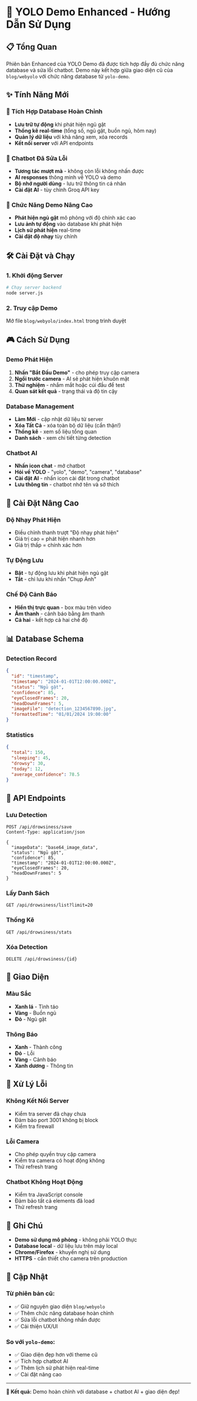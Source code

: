 # 🚀 YOLO Demo Enhanced - Hướng Dẫn Sử Dụng

## 📋 Tổng Quan

Phiên bản Enhanced của YOLO Demo đã được tích hợp đầy đủ chức năng database và sửa lỗi chatbot. Demo này kết hợp giữa giao diện cũ của `blog/webyolo` với chức năng database từ `yolo-demo`.

## ✨ Tính Năng Mới

### 🔄 **Tích Hợp Database Hoàn Chỉnh**
- **Lưu trữ tự động** khi phát hiện ngủ gật
- **Thống kê real-time** (tổng số, ngủ gật, buồn ngủ, hôm nay)
- **Quản lý dữ liệu** với khả năng xem, xóa records
- **Kết nối server** với API endpoints

### 🤖 **Chatbot Đã Sửa Lỗi**
- **Tương tác mượt mà** - không còn lỗi không nhấn được
- **AI responses** thông minh về YOLO và demo
- **Bộ nhớ người dùng** - lưu trữ thông tin cá nhân
- **Cài đặt AI** - tùy chỉnh Groq API key

### 🎯 **Chức Năng Demo Nâng Cao**
- **Phát hiện ngủ gật** mô phỏng với độ chính xác cao
- **Lưu ảnh tự động** vào database khi phát hiện
- **Lịch sử phát hiện** real-time
- **Cài đặt độ nhạy** tùy chỉnh

## 🛠️ Cài Đặt và Chạy

### 1. Khởi động Server
```bash
# Chạy server backend
node server.js
```

### 2. Truy cập Demo
Mở file `blog/webyolo/index.html` trong trình duyệt

## 🎮 Cách Sử Dụng

### **Demo Phát Hiện**
1. **Nhấn "Bắt Đầu Demo"** - cho phép truy cập camera
2. **Ngồi trước camera** - AI sẽ phát hiện khuôn mặt
3. **Thử nghiệm** - nhắm mắt hoặc cúi đầu để test
4. **Quan sát kết quả** - trạng thái và độ tin cậy

### **Database Management**
- **Làm Mới** - cập nhật dữ liệu từ server
- **Xóa Tất Cả** - xóa toàn bộ dữ liệu (cẩn thận!)
- **Thống kê** - xem số liệu tổng quan
- **Danh sách** - xem chi tiết từng detection

### **Chatbot AI**
- **Nhấn icon chat** - mở chatbot
- **Hỏi về YOLO** - "yolo", "demo", "camera", "database"
- **Cài đặt AI** - nhấn icon cài đặt trong chatbot
- **Lưu thông tin** - chatbot nhớ tên và sở thích

## 🔧 Cài Đặt Nâng Cao

### **Độ Nhạy Phát Hiện**
- Điều chỉnh thanh trượt "Độ nhạy phát hiện"
- Giá trị cao = phát hiện nhanh hơn
- Giá trị thấp = chính xác hơn

### **Tự Động Lưu**
- **Bật** - tự động lưu khi phát hiện ngủ gật
- **Tắt** - chỉ lưu khi nhấn "Chụp Ảnh"

### **Chế Độ Cảnh Báo**
- **Hiển thị trực quan** - box màu trên video
- **Âm thanh** - cảnh báo bằng âm thanh
- **Cả hai** - kết hợp cả hai chế độ

## 📊 Database Schema

### **Detection Record**
```json
{
  "id": "timestamp",
  "timestamp": "2024-01-01T12:00:00.000Z",
  "status": "Ngủ gật",
  "confidence": 85,
  "eyeClosedFrames": 20,
  "headDownFrames": 5,
  "imageFile": "detection_1234567890.jpg",
  "formattedTime": "01/01/2024 19:00:00"
}
```

### **Statistics**
```json
{
  "total": 150,
  "sleeping": 45,
  "drowsy": 30,
  "today": 12,
  "average_confidence": 78.5
}
```

## 🔗 API Endpoints

### **Lưu Detection**
```
POST /api/drowsiness/save
Content-Type: application/json

{
  "imageData": "base64_image_data",
  "status": "Ngủ gật",
  "confidence": 85,
  "timestamp": "2024-01-01T12:00:00.000Z",
  "eyeClosedFrames": 20,
  "headDownFrames": 5
}
```

### **Lấy Danh Sách**
```
GET /api/drowsiness/list?limit=20
```

### **Thống Kê**
```
GET /api/drowsiness/stats
```

### **Xóa Detection**
```
DELETE /api/drowsiness/{id}
```

## 🎨 Giao Diện

### **Màu Sắc**
- **Xanh lá** - Tỉnh táo
- **Vàng** - Buồn ngủ  
- **Đỏ** - Ngủ gật

### **Thông Báo**
- **Xanh** - Thành công
- **Đỏ** - Lỗi
- **Vàng** - Cảnh báo
- **Xanh dương** - Thông tin

## 🐛 Xử Lý Lỗi

### **Không Kết Nối Server**
- Kiểm tra server đã chạy chưa
- Đảm bảo port 3001 không bị block
- Kiểm tra firewall

### **Lỗi Camera**
- Cho phép quyền truy cập camera
- Kiểm tra camera có hoạt động không
- Thử refresh trang

### **Chatbot Không Hoạt Động**
- Kiểm tra JavaScript console
- Đảm bảo tất cả elements đã load
- Thử refresh trang

## 📝 Ghi Chú

- **Demo sử dụng mô phỏng** - không phải YOLO thực
- **Database local** - dữ liệu lưu trên máy local
- **Chrome/Firefox** - khuyến nghị sử dụng
- **HTTPS** - cần thiết cho camera trên production

## 🔄 Cập Nhật

### **Từ phiên bản cũ:**
- ✅ Giữ nguyên giao diện `blog/webyolo`
- ✅ Thêm chức năng database hoàn chỉnh
- ✅ Sửa lỗi chatbot không nhấn được
- ✅ Cải thiện UX/UI

### **So với `yolo-demo`:**
- ✅ Giao diện đẹp hơn với theme cũ
- ✅ Tích hợp chatbot AI
- ✅ Thêm lịch sử phát hiện real-time
- ✅ Cài đặt nâng cao

---

**🎯 Kết quả:** Demo hoàn chỉnh với database + chatbot AI + giao diện đẹp!
